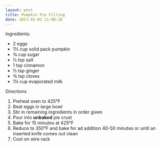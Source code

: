```yaml
---
layout: post
title: Pumpkin Pie Filling
date: 2013-02-02 11:08:20
---
```

Ingredients:

* 2 eggs
* 1½ cup solid pack pumpkin
* ¾ cup sugar
* ½ tsp salt
* 1 tsp cinnamon
* ½ tsp ginger
* ¾ tsp cloves
* 1¼ cup evaporated milk

Directions

1. Preheat oven to 425°F
1. Beat eggs in large bowl
1. Stir in remaining ingredients in order given
1. Pour into **unbaked** pie crust
1. Bake for 15 minutes at 425°F
1. Reduce to 350°F and bake for ad addition 40-50 minutes or until an inserted knife comes out clean
1. Cool on wire rack
